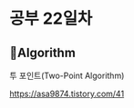 <h1>공부 22일차</h1>

<h2>📌Algorithm</h2>

투 포인트(Two-Point Algorithm)</p>
https://asa9874.tistory.com/41</p>


